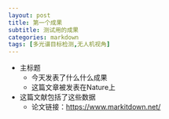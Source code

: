 ```yaml
---
layout: post
title: 第一个成果
subtitle: 测试用的成果
categories: markdown
tags: [多光谱目标检测,无人机视角]
---
```


* 主标题
  * 今天发表了什么什么成果
  * 这篇文章被发表在Nature上
* 这篇文献包括了这些数据
  * 论文链接：https://www.markitdown.net/
